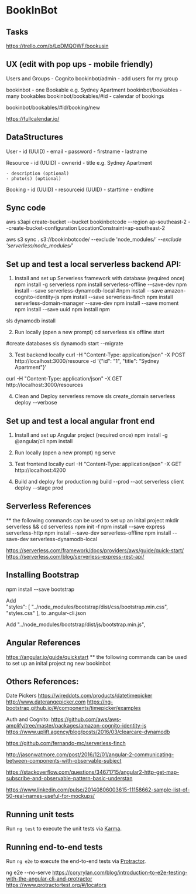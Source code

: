 # BookInBot

## Tasks
https://trello.com/b/LpDMQOWF/bookusin

## UX (edit with pop ups - mobile friendly)
Users and Groups - Cognito
bookinbot/admin - add users for my group

bookinbot - one Bookable e.g. Sydney Apartment
bookinbot/bookables - many bookables
bookinbot/bookables/#id - calendar of bookings

bookinbot/bookables/#id/booking/new

https://fullcalendar.io/

## DataStructures

User
    - id (UUID)
    - email
    - password
    - firstname
    - lastname

Resource
    - id (UUID)
    - ownerid
    - title e.g. Sydney Apartment

    - description (optional)
    - photo(s) (optional)

Booking
    - id (UUID)
    - resourceid (UUID)
    - starttime
    - endtime

## Sync code

aws s3api create-bucket --bucket bookinbotcode --region ap-southeast-2 --create-bucket-configuration LocationConstraint=ap-southeast-2

aws s3 sync . s3://bookinbotcode/ --exclude 'node_modules/*' --exclude 'serverless/node_modules/*' 

## Set up and test a local serverless backend API:

1) Install and set up Serverless framework with database (required once)
npm install -g serverless
npm install serverless-offline --save-dev
npm install --save serverless-dynamodb-local
#npm install --save amazon-cognito-identity-js
npm install --save serverless-finch
npm install serverless-domain-manager --save-dev
npm install --save moment
npm install --save uuid
npm install npm

sls dynamodb install

2) Run locally (open a new prompt)
cd serverless
sls offline start

#create databases
sls dynamodb start --migrate


3) Test backend locally
curl -H "Content-Type: application/json" -X POST http://localhost:3000/resource -d '{"id": "1", "title": "Sydney Apartment"}'

curl -H "Content-Type: application/json" -X GET http://localhost:3000/resources

4) Clean and Deploy
serverless remove
sls create_domain
serverless deploy --verbose

## Set up and test a local angular front end

1) Install and set up Angular project (required once)
npm install -g @angular/cli
npm install

2) Run locally (open a new prompt)
ng serve

3) Test frontend locally
curl -H "Content-Type: application/json" -X GET http://localhost:4200

4) Build and deploy for production
ng build --prod --aot
serverless client deploy --stage prod

## Serverless References

** the following commands can be used to set up an inital project
mkdir serverless && cd serverless
npm init -f
npm install --save express serverless-http
npm install --save-dev serverless-offline
npm install --save-dev serverless-dynamodb-local

https://serverless.com/framework/docs/providers/aws/guide/quick-start/
https://serverless.com/blog/serverless-express-rest-api/

## Installing Bootstrap
npm install --save bootstrap

Add        
      "styles": [
        "../node_modules/bootstrap/dist/css/bootstrap.min.css",        
        "styles.css"
      ],
to
.angular-cli.json

Add
        "../node_modules/bootstrap/dist/js/bootstrap.min.js",


## Angular References

https://angular.io/guide/quickstart
** the following commands can be used to set up an inital project
ng new bookinbot


## Others References:

Date Pickers
https://wireddots.com/products/datetimepicker
http://www.daterangepicker.com
https://ng-bootstrap.github.io/#/components/timepicker/examples

Auth and Cognito:
https://github.com/aws/aws-amplify/tree/master/packages/amazon-cognito-identity-js
https://www.uplift.agency/blog/posts/2016/03/clearcare-dynamodb

https://github.com/fernando-mc/serverless-finch

http://jasonwatmore.com/post/2016/12/01/angular-2-communicating-between-components-with-observable-subject

https://stackoverflow.com/questions/34671715/angular2-http-get-map-subscribe-and-observable-pattern-basic-understan

https://www.linkedin.com/pulse/20140806003615-11158662-sample-list-of-50-real-names-useful-for-mockups/

## Running unit tests

Run `ng test` to execute the unit tests via [Karma](https://karma-runner.github.io).

## Running end-to-end tests

Run `ng e2e` to execute the end-to-end tests via [Protractor](http://www.protractortest.org/).

ng e2e --no-serve
https://coryrylan.com/blog/introduction-to-e2e-testing-with-the-angular-cli-and-protractor
https://www.protractortest.org/#/locators
